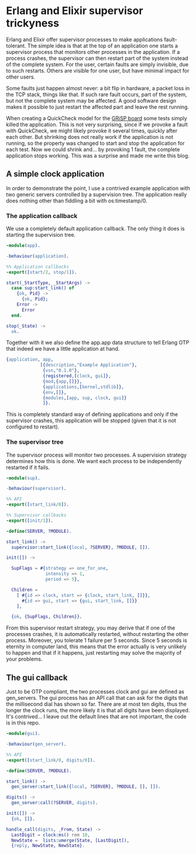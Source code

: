 # Erlang and Elixir supervisor trickyness

Erlang and Elixir offer supervisor processes to make applications fault-tolerant. The simple idea is that at the top of an application one starts a supervisor process that monitors other processes in the application. If a process crashes, the supervisor can then restart part of the system instead of the complete system. For the user, certain faults are simply invisible, due to such restarts. Others are visible for one user, but have minimal impact for other users.

Some faults just happen almost never: a bit flip in hardware, a packet loss in the TCP stack, things like that. If such rare fault occurs, part of the system, but not the complete system may be affected. A good software design makes it possible to just restart the affected part and leave the rest running. 

When creating a QuickCheck model for the [GRiSP board](https://github.com/grisp/grisp) some tests simply killed the application. This is not very surprising, since if we provoke a fault with QuickCheck, we might likely provoke it several times, quickly after each other. But shrinking does not really work if the application is not running, so the property was changed to start and stop the application for each test. Now we could shrink and... by provoking 1 fault, the complete application stops working. This was a surprise and made me write this blog.

## A simple clock application

In order to demonstrate the point, I use a contrived example application with two generic servers controlled by a supervision tree. The application really does nothing other than fiddling a bit with os:timestamp/0.

### The application callback

We use a completely default application callback. The only thing it does is starting the supervision tree. 

```erlang
-module(app).

-behaviour(application).

%% Application callbacks
-export([start/2, stop/1]).

start(_StartType, _StartArgs) ->
  case sup:start_link() of
    {ok, Pid} ->
      {ok, Pid};
    Error ->
      Error
  end.

stop(_State) ->
  ok.
```

Together with it we also define the app.app data structure to tell Erlang OTP that indeed we have a little application at hand.

```erlang
{application, app,
             [{description,"Example Application"},
              {vsn,"0.1.0"},
              {registered,[clock, gui]},
              {mod,{app,[]}},
              {applications,[kernel,stdlib]},
              {env,[]},
              {modules,[app, sup, clock, gui]}
              ]}.
```

This is completely standard way of defining applications and only if the supervisor crashes, this application will be stopped (given that it is not configured to restart).

### The supervisor tree

The supervisor process will monitor two processes. A supervision strategy determines how this is done. We want each process to be independently restarted if it fails.

```erlang
-module(sup).

-behaviour(supervisor).

%% API
-export([start_link/0]).

%% Supervisor callbacks
-export([init/1]).

-define(SERVER, ?MODULE).

start_link() ->
  supervisor:start_link({local, ?SERVER}, ?MODULE, []).

init([]) ->

  SupFlags = #{strategy => one_for_one,
               intensity => 1,
               period => 5},

  Children = 
    [ #{id => clock, start => {clock, start_link, []}},
      #{id => gui, start => {gui, start_link, []}}
    ],

  {ok, {SupFlags, Children}}.
```

From this supervisor restart strategy, you may derive that if one of the processes crashes, it is automatically restarted, without restarting the other process.
Moreover, you tolerate 1 failure per 5 seconds. Since 5 seconds is eternity in computer land, this means that the error actually is very unlikely to happen and that if it happens, just restarting may solve the majority of your problems.

## The gui callback

Just to be OTP compliant, the two processes clock and gui are defined as gen_servers. The gui process has an API call that can ask for the digits that the millisecond dial has shown so far. There are at most ten digits, thus the longer the clock runs, the more likely it is that all digits have been displayed. It's contrived...
I leave out the default lines that are not important, the code is in this repo.

```erlang
-module(gui).

-behaviour(gen_server).

%% API
-export([start_link/0, digits/0]).

-define(SERVER, ?MODULE).

start_link() ->
  gen_server:start_link({local, ?SERVER}, ?MODULE, [], []).

digits() ->
  gen_server:call(?SERVER, digits).

init([]) ->
  {ok, []}.

handle_call(digits, _From, State) ->
  LastDigit = clock:ms() rem 10,
  NewState =  lists:umerge(State, [LastDigit]),
  {reply, NewState, NewState}.

```




